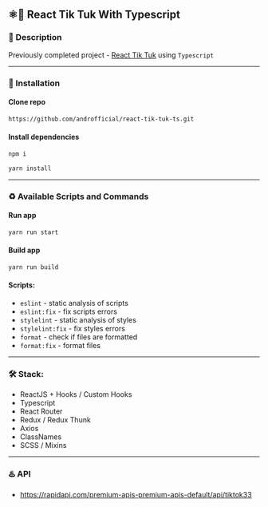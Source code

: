 ## :atom_symbol::scorpion: React Tik Tuk With Typescript

### :scroll: Description

Previously completed project - [React Tik Tuk](https://github.com/androfficial/react-tik-tuk) using `Typescript`

---

### :link: Installation

#### Clone repo

```bash
https://github.com/androfficial/react-tik-tuk-ts.git
```

#### Install dependencies

```bash
npm i
```

```bash
yarn install
```

---

### :recycle: Available Scripts and Commands

#### Run app

```bash
yarn run start
```

#### Build app

```bash
yarn run build
```

#### Scripts:

- `eslint` - static analysis of scripts
- `eslint:fix` - fix scripts errors
- `stylelint` - static analysis of styles
- `stylelint:fix` - fix styles errors
- `format` - check if files are formatted
- `format:fix` - format files

---

### :hammer_and_wrench: Stack:

- ReactJS + Hooks / Custom Hooks
- Typescript
- React Router
- Redux / Redux Thunk
- Axios
- ClassNames
- SCSS / Mixins

---

### :hotsprings: API

- https://rapidapi.com/premium-apis-premium-apis-default/api/tiktok33
